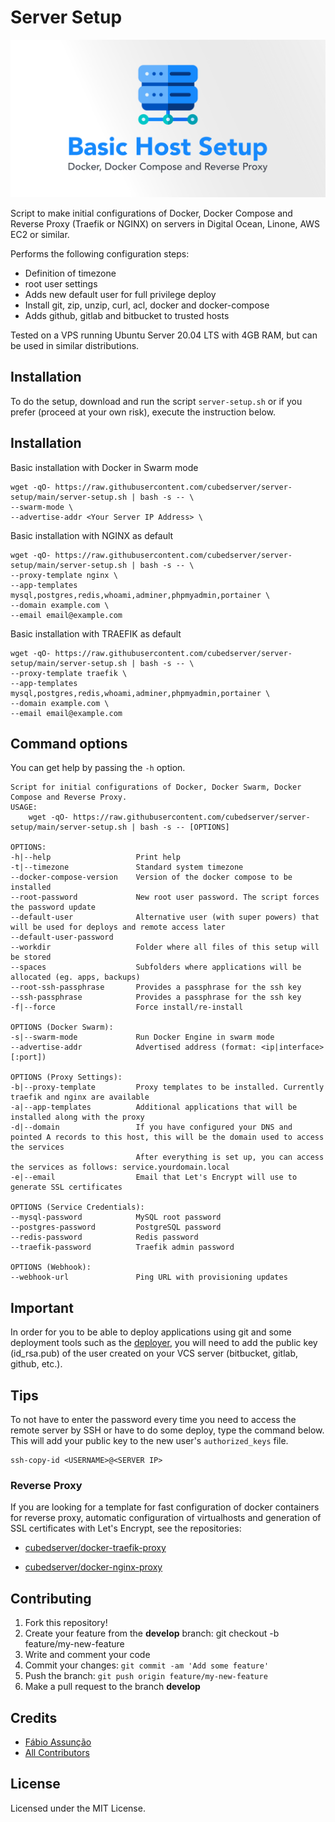 # Server Setup

<div align="center">
  <img src="cover.svg" loading="lazy" />
</div>

Script to make initial configurations of Docker, Docker Compose and Reverse Proxy (Traefik or NGINX) on servers in Digital Ocean, Linone, AWS EC2 or similar.

Performs the following configuration steps:

* Definition of timezone
* root user settings
* Adds new default user for full privilege deploy
* Install git, zip, unzip, curl, acl, docker and docker-compose
* Adds github, gitlab and bitbucket to trusted hosts

Tested on a VPS running Ubuntu Server 20.04 LTS with 4GB RAM, but can be used in similar distributions.

## Installation

To do the setup, download and run the script `server-setup.sh` or if you prefer (proceed at your own risk), execute the instruction below.

## Installation


Basic installation with Docker in Swarm mode
~~~
wget -qO- https://raw.githubusercontent.com/cubedserver/server-setup/main/server-setup.sh | bash -s -- \
--swarm-mode \
--advertise-addr <Your Server IP Address> \
~~~


Basic installation with NGINX as default
~~~
wget -qO- https://raw.githubusercontent.com/cubedserver/server-setup/main/server-setup.sh | bash -s -- \
--proxy-template nginx \
--app-templates mysql,postgres,redis,whoami,adminer,phpmyadmin,portainer \
--domain example.com \
--email email@example.com
~~~

Basic installation with TRAEFIK as default
~~~
wget -qO- https://raw.githubusercontent.com/cubedserver/server-setup/main/server-setup.sh | bash -s -- \
--proxy-template traefik \
--app-templates mysql,postgres,redis,whoami,adminer,phpmyadmin,portainer \
--domain example.com \
--email email@example.com
~~~

## Command options

You can get help by passing the `-h` option.

~~~
Script for initial configurations of Docker, Docker Swarm, Docker Compose and Reverse Proxy.
USAGE:
    wget -qO- https://raw.githubusercontent.com/cubedserver/server-setup/main/server-setup.sh | bash -s -- [OPTIONS]

OPTIONS:
-h|--help                   Print help
-t|--timezone               Standard system timezone
--docker-compose-version    Version of the docker compose to be installed
--root-password             New root user password. The script forces the password update
--default-user              Alternative user (with super powers) that will be used for deploys and remote access later
--default-user-password
--workdir                   Folder where all files of this setup will be stored
--spaces                    Subfolders where applications will be allocated (eg. apps, backups)
--root-ssh-passphrase       Provides a passphrase for the ssh key
--ssh-passphrase            Provides a passphrase for the ssh key
-f|--force                  Force install/re-install

OPTIONS (Docker Swarm):
-s|--swarm-mode             Run Docker Engine in swarm mode
--advertise-addr            Advertised address (format: <ip|interface>[:port])

OPTIONS (Proxy Settings):
-b|--proxy-template         Proxy templates to be installed. Currently traefik and nginx are available
-a|--app-templates          Additional applications that will be installed along with the proxy
-d|--domain                 If you have configured your DNS and pointed A records to this host, this will be the domain used to access the services
                            After everything is set up, you can access the services as follows: service.yourdomain.local
-e|--email                  Email that Let's Encrypt will use to generate SSL certificates

OPTIONS (Service Credentials):
--mysql-password            MySQL root password
--postgres-password         PostgreSQL password
--redis-password            Redis password
--traefik-password          Traefik admin password  

OPTIONS (Webhook):
--webhook-url               Ping URL with provisioning updates
~~~

## Important
In order for you to be able to deploy applications using git and some deployment tools such as the [deployer](https://deployer.org/), you will need to add the public key (id_rsa.pub) of the user created on your VCS server (bitbucket, gitlab, github, etc.).

## Tips

To not have to enter the password every time you need to access the remote server by SSH or have to do some deploy, type the command below. This will add your public key to the new user's ```authorized_keys``` file.

```
ssh-copy-id <USERNAME>@<SERVER IP>
```

### Reverse Proxy

If you are looking for a template for fast configuration of docker containers for reverse proxy, automatic configuration of virtualhosts and generation of SSL certificates with Let's Encrypt, see the repositories:

 * [cubedserver/docker-traefik-proxy](https://github.com/cubedserver/docker-traefik-proxy)

 * [cubedserver/docker-nginx-proxy](https://github.com/cubedserver/docker-nginx-proxy)

## Contributing

1. Fork this repository!
2. Create your feature from the **develop** branch: git checkout -b feature/my-new-feature
3. Write and comment your code
4. Commit your changes: `git commit -am 'Add some feature'`
5. Push the branch: `git push origin feature/my-new-feature`
6. Make a pull request to the branch **develop**

## Credits

* [Fábio Assunção](https://github.com/fabioassuncao)
* [All Contributors](../../contributors)


## License

Licensed under the MIT License.
